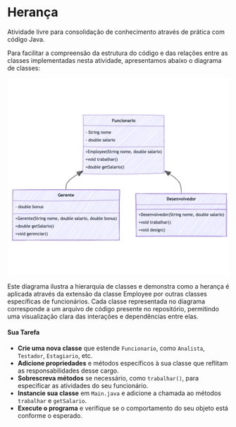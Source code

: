 # Herança

Atividade livre para consolidação de conhecimento através de prática com código Java.

Para facilitar a compreensão da estrutura do código e das relações entre as classes implementadas nesta atividade, apresentamos abaixo o diagrama de classes:

![Heranca](img/poo-diagrama-aula11.png)

Este diagrama ilustra a hierarquia de classes e demonstra como a herança é aplicada através da extensão da classe Employee por outras classes específicas de funcionários. Cada classe representada no diagrama corresponde a um arquivo de código presente no repositório, permitindo uma visualização clara das interações e dependências entre elas.

#### **Sua Tarefa**

- **Crie uma nova classe** que estende `Funcionario`, como `Analista`, `Testador`, `Estagiario`, etc.
- **Adicione propriedades** e métodos específicos à sua classe que reflitam as responsabilidades desse cargo.
- **Sobrescreva métodos** se necessário, como `trabalhar()`, para especificar as atividades do seu funcionário.
- **Instancie sua classe** em `Main.java` e adicione a chamada ao métodos `trabalhar` e `getSalario`.
- **Execute o programa** e verifique se o comportamento do seu objeto está conforme o esperado.
